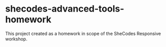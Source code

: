 # shecodes-advanced-tools-homework

This project created as a homework in scope of the SheCodes Responsive workshop.
